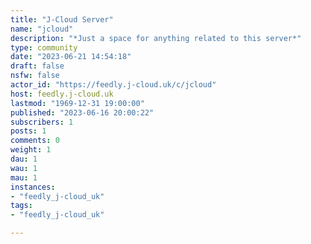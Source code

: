 ```yaml
---
title: "J-Cloud Server" 
name: "jcloud"
description: "*Just a space for anything related to this server*"
type: community
date: "2023-06-21 14:54:18"
draft: false
nsfw: false
actor_id: "https://feedly.j-cloud.uk/c/jcloud"
host: feedly.j-cloud.uk
lastmod: "1969-12-31 19:00:00"
published: "2023-06-16 20:00:22"
subscribers: 1
posts: 1
comments: 0
weight: 1
dau: 1
wau: 1
mau: 1
instances:
- "feedly_j-cloud_uk"
tags: 
- "feedly_j-cloud_uk"

---
```

